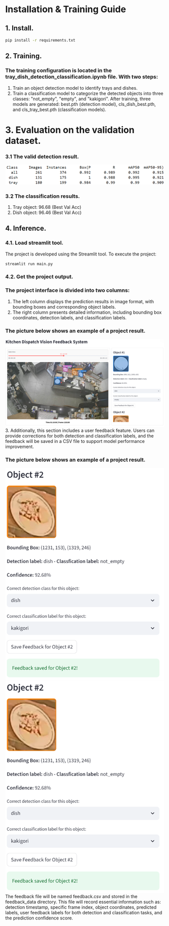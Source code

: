# Installation & Training Guide
## 1. Install.
```bash
pip install -r requirements.txt
```
## 2. Training.
### The training configuration is located in the tray_dish_detection_classification.ipynb file. With two steps:
1. Train an object detection model to identify trays and dishes.
2. Train a classification model to categorize the detected objects into three classes: "not_empty", "empty", and "kakigori".
After training, three models are generated: best.pth (detection model), cls_dish_best.pth, and cls_tray_best.pth (classification models).

# 3. Evaluation on the validation dataset.
### 3.1 The valid detection result.
![Detection Result](results/detection_result.png)
### 3.2 The classification results.
1. Tray object: 96.68 (Best Val Acc)
2. Dish object: 96.46 (Best Val Acc)

## 4. Inference.
### 4.1. Load streamlit tool.
The project is developed using the Streamlit tool. To execute the project:
```bash
streamlit run main.py
```
### 4.2. Get the project output.
### The project interface is divided into two columns:
1. The left column displays the prediction results in image format, with bounding boxes and corresponding object labels.
2. The right column presents detailed information, including bounding box coordinates, detection labels, and classification labels.
### The picture below shows an example of a project result.
![Project Result](results/project_result.png)
3. Additionally, this section includes a user feedback feature. Users can provide corrections for both detection and classification labels, and the feedback will be saved in a CSV file to support model performance improvement.
### The picture below shows an example of a project result.
![Feedback Result 1](results/feedback_result_1.png)
![Feedback Result 2](results/feedback_result_1.png)
The feedback file will be named feedback.csv and stored in the feedback_data directory. This file will record essential information such as: detection timestamp, specific frame index, object coordinates, predicted labels, user feedback labels for both detection and classification tasks, and the prediction confidence score.